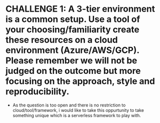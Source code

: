 # CHALLENGE 1: A 3-tier environment is a common setup. Use a tool of your choosing/familiarity create these resources on a cloud environment (Azure/AWS/GCP). Please remember we will not be judged on the outcome but more focusing on the approach, style and reproducibility.

* As the question is too open and there is no restriction to cloud/tool/framework, i would like to take this oppurtunity to take something unique which is a serverless framework to play with.


